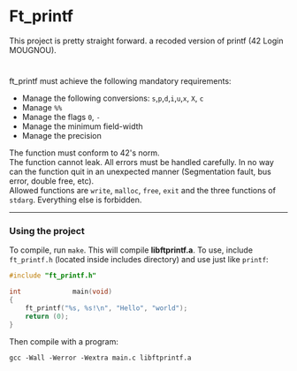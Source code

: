 # Ft_printf
This project is pretty straight forward. a recoded version of printf (42 Login MOUGNOU).

# 
ft_printf must achieve the following mandatory requirements:  
  
* Manage the following conversions: `s`,`p`,`d`,`i`,`u`,`x`, `X`, `c`
* Manage `%%`
* Manage the flags `0`, `-`
* Manage the minimum field-width
* Manage the precision
  
The function must conform to 42's norm.  
The function cannot leak. All errors must be handled carefully. In no way can the function quit in an unexpected manner (Segmentation fault, bus error, double free, etc).  
Allowed functions are `write`, `malloc`, `free`, `exit` and the three functions of `stdarg`. Everything else is forbidden.
***
### Using the project
To compile, run `make`. This will compile **libftprintf.a**. To use, include `ft_printf.h` (located inside includes directory) and use just like `printf`:
```c
#include "ft_printf.h"

int				main(void)
{
	ft_printf("%s, %s!\n", "Hello", "world");
	return (0);
}
```
Then compile with a program:
```console
gcc -Wall -Werror -Wextra main.c libftprintf.a
```
